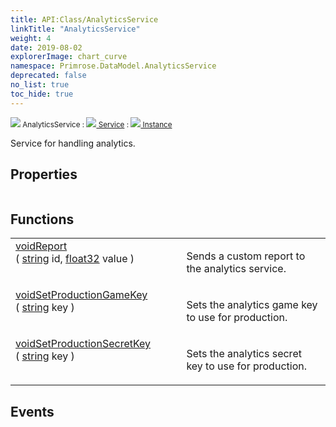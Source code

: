 ```yaml
---
title: API:Class/AnalyticsService
linkTitle: "AnalyticsService"
weight: 4
date: 2019-08-02
explorerImage: chart_curve
namespace: Primrose.DataModel.AnalyticsService
deprecated: false
no_list: true
toc_hide: true
---
```

<small class="inheritance">
<span class="" href="/docs/api-reference/Class/AnalyticsService"><img src="/icons/silk/chart_curve.png"/>&nbsp;AnalyticsService</span>&nbsp;:&nbsp;<a class="" href="/docs/api-reference/Class/Service"><img src="/icons/silk/default.png"/>&nbsp;Service</a>&nbsp;:&nbsp;<a class="" href="/docs/api-reference/Class/Instance"><img src="/icons/silk/default.png"/>&nbsp;Instance</a></small>
<p class="summary">

Service for handling analytics.

</p>
 
## Properties
 
<table class="studiohide">
<tbody>
</tbody>
</table>
 
## Functions
 
<table class="studiohide">
<tbody>
<tr class="function-row ">
<td style="vertical-align:top;white-space:normal;">
<div>
<a class="type" href="/docs/api-reference/System/void">void</a><span class="method-body" style="text-indent: -2em;"><a class="method-name  " href="Report">Report</a></span><span style="display: inline-block">( <span class="param" style="white-space: nowrap"><a class="type" href="/docs/api-reference/System/string">string</a> id, <a class="type" href="/docs/api-reference/System/Primitives#single">float32</a> value</span> )</span></span></div></td>
<td style="vertical-align:top;white-space:normal;">
<p>
Sends a custom report to the analytics service.
</p></td>
</tr>

<tr class="function-row ">
<td style="vertical-align:top;white-space:normal;">
<div>
<a class="type" href="/docs/api-reference/System/void">void</a><span class="method-body" style="text-indent: -2em;"><a class="method-name  " href="SetProductionGameKey">SetProductionGameKey</a></span><span style="display: inline-block">( <span class="param" style="white-space: nowrap"><a class="type" href="/docs/api-reference/System/string">string</a> key</span> )</span></span></div></td>
<td style="vertical-align:top;white-space:normal;">
<p>
Sets the analytics game key to use for production.
</p></td>
</tr>

<tr class="function-row ">
<td style="vertical-align:top;white-space:normal;">
<div>
<a class="type" href="/docs/api-reference/System/void">void</a><span class="method-body" style="text-indent: -2em;"><a class="method-name  " href="SetProductionSecretKey">SetProductionSecretKey</a></span><span style="display: inline-block">( <span class="param" style="white-space: nowrap"><a class="type" href="/docs/api-reference/System/string">string</a> key</span> )</span></span></div></td>
<td style="vertical-align:top;white-space:normal;">
<p>
Sets the analytics secret key to use for production.
</p></td>
</tr>

</tbody>
</table>
 
## Events
 
<table class="studiohide">
<tbody>
</tbody>
</table>
<b>
</b>
<div class="inheritors">
<ul class="root">
</ul>
</div>
